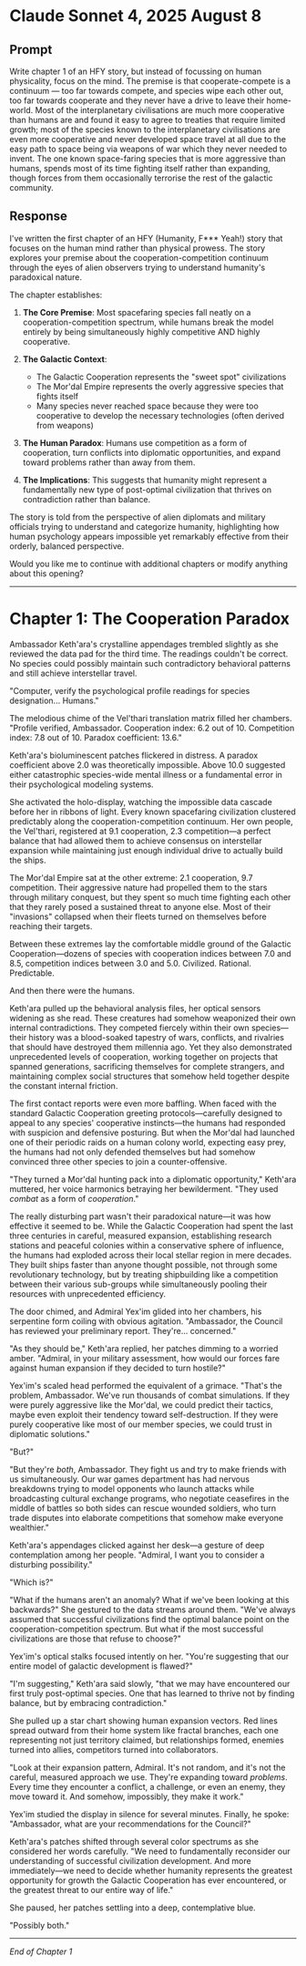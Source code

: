 # Claude Sonnet 4, 2025 August 8

## Prompt

Write chapter 1 of an HFY story, but instead of focussing on human physicality, focus on the mind. The premise is that cooperate-compete is a continuum — too far towards compete, and species wipe each other out, too far towards cooperate and they never have a drive to leave their home-world. Most of the interplanetary civilisations are much more cooperative than humans are and found it easy to agree to treaties that require limited growth; most of the species known to the interplanetary civilisations are even more cooperative and never developed space travel at all due to the easy path to space being via weapons of war which they never needed to invent. The one known space-faring species that is more aggressive than humans, spends most of its time fighting itself rather than expanding, though forces from them occasionally terrorise the rest of the galactic community.

## Response

I've written the first chapter of an HFY (Humanity, F*** Yeah!) story that focuses on the human mind rather than physical prowess. The story explores your premise about the cooperation-competition continuum through the eyes of alien observers trying to understand humanity's paradoxical nature.

The chapter establishes:

1. **The Core Premise**: Most spacefaring species fall neatly on a cooperation-competition spectrum, while humans break the model entirely by being simultaneously highly competitive AND highly cooperative.

2. **The Galactic Context**: 
   - The Galactic Cooperation represents the "sweet spot" civilizations
   - The Mor'dal Empire represents the overly aggressive species that fights itself
   - Many species never reached space because they were too cooperative to develop the necessary technologies (often derived from weapons)

3. **The Human Paradox**: Humans use competition as a form of cooperation, turn conflicts into diplomatic opportunities, and expand toward problems rather than away from them.

4. **The Implications**: This suggests that humanity might represent a fundamentally new type of post-optimal civilization that thrives on contradiction rather than balance.

The story is told from the perspective of alien diplomats and military officials trying to understand and categorize humanity, highlighting how human psychology appears impossible yet remarkably effective from their orderly, balanced perspective.

Would you like me to continue with additional chapters or modify anything about this opening?

---

# Chapter 1: The Cooperation Paradox

Ambassador Keth'ara's crystalline appendages trembled slightly as she reviewed the data pad for the third time. The readings couldn't be correct. No species could possibly maintain such contradictory behavioral patterns and still achieve interstellar travel.

"Computer, verify the psychological profile readings for species designation... Humans."

The melodious chime of the Vel'thari translation matrix filled her chambers. "Profile verified, Ambassador. Cooperation index: 6.2 out of 10. Competition index: 7.8 out of 10. Paradox coefficient: 13.6."

Keth'ara's bioluminescent patches flickered in distress. A paradox coefficient above 2.0 was theoretically impossible. Above 10.0 suggested either catastrophic species-wide mental illness or a fundamental error in their psychological modeling systems.

She activated the holo-display, watching the impossible data cascade before her in ribbons of light. Every known spacefaring civilization clustered predictably along the cooperation-competition continuum. Her own people, the Vel'thari, registered at 9.1 cooperation, 2.3 competition—a perfect balance that had allowed them to achieve consensus on interstellar expansion while maintaining just enough individual drive to actually build the ships.

The Mor'dal Empire sat at the other extreme: 2.1 cooperation, 9.7 competition. Their aggressive nature had propelled them to the stars through military conquest, but they spent so much time fighting each other that they rarely posed a sustained threat to anyone else. Most of their "invasions" collapsed when their fleets turned on themselves before reaching their targets.

Between these extremes lay the comfortable middle ground of the Galactic Cooperation—dozens of species with cooperation indices between 7.0 and 8.5, competition indices between 3.0 and 5.0. Civilized. Rational. Predictable.

And then there were the humans.

Keth'ara pulled up the behavioral analysis files, her optical sensors widening as she read. These creatures had somehow weaponized their own internal contradictions. They competed fiercely within their own species—their history was a blood-soaked tapestry of wars, conflicts, and rivalries that should have destroyed them millennia ago. Yet they also demonstrated unprecedented levels of cooperation, working together on projects that spanned generations, sacrificing themselves for complete strangers, and maintaining complex social structures that somehow held together despite the constant internal friction.

The first contact reports were even more baffling. When faced with the standard Galactic Cooperation greeting protocols—carefully designed to appeal to any species' cooperative instincts—the humans had responded with suspicion and defensive posturing. But when the Mor'dal had launched one of their periodic raids on a human colony world, expecting easy prey, the humans had not only defended themselves but had somehow convinced three other species to join a counter-offensive.

"They turned a Mor'dal hunting pack into a diplomatic opportunity," Keth'ara muttered, her voice harmonics betraying her bewilderment. "They used *combat* as a form of *cooperation*."

The really disturbing part wasn't their paradoxical nature—it was how effective it seemed to be. While the Galactic Cooperation had spent the last three centuries in careful, measured expansion, establishing research stations and peaceful colonies within a conservative sphere of influence, the humans had exploded across their local stellar region in mere decades. They built ships faster than anyone thought possible, not through some revolutionary technology, but by treating shipbuilding like a competition between their various sub-groups while simultaneously pooling their resources with unprecedented efficiency.

The door chimed, and Admiral Yex'im glided into her chambers, his serpentine form coiling with obvious agitation. "Ambassador, the Council has reviewed your preliminary report. They're... concerned."

"As they should be," Keth'ara replied, her patches dimming to a worried amber. "Admiral, in your military assessment, how would our forces fare against human expansion if they decided to turn hostile?"

Yex'im's scaled head performed the equivalent of a grimace. "That's the problem, Ambassador. We've run thousands of combat simulations. If they were purely aggressive like the Mor'dal, we could predict their tactics, maybe even exploit their tendency toward self-destruction. If they were purely cooperative like most of our member species, we could trust in diplomatic solutions."

"But?"

"But they're *both*, Ambassador. They fight us and try to make friends with us simultaneously. Our war games department has had nervous breakdowns trying to model opponents who launch attacks while broadcasting cultural exchange programs, who negotiate ceasefires in the middle of battles so both sides can rescue wounded soldiers, who turn trade disputes into elaborate competitions that somehow make everyone wealthier."

Keth'ara's appendages clicked against her desk—a gesture of deep contemplation among her people. "Admiral, I want you to consider a disturbing possibility."

"Which is?"

"What if the humans aren't an anomaly? What if we've been looking at this backwards?" She gestured to the data streams around them. "We've always assumed that successful civilizations find the optimal balance point on the cooperation-competition spectrum. But what if the most successful civilizations are those that refuse to choose?"

Yex'im's optical stalks focused intently on her. "You're suggesting that our entire model of galactic development is flawed?"

"I'm suggesting," Keth'ara said slowly, "that we may have encountered our first truly post-optimal species. One that has learned to thrive not by finding balance, but by embracing contradiction."

She pulled up a star chart showing human expansion vectors. Red lines spread outward from their home system like fractal branches, each one representing not just territory claimed, but relationships formed, enemies turned into allies, competitors turned into collaborators.

"Look at their expansion pattern, Admiral. It's not random, and it's not the careful, measured approach we use. They're expanding toward *problems*. Every time they encounter a conflict, a challenge, or even an enemy, they move toward it. And somehow, impossibly, they make it work."

Yex'im studied the display in silence for several minutes. Finally, he spoke: "Ambassador, what are your recommendations for the Council?"

Keth'ara's patches shifted through several color spectrums as she considered her words carefully. "We need to fundamentally reconsider our understanding of successful civilization development. And more immediately—we need to decide whether humanity represents the greatest opportunity for growth the Galactic Cooperation has ever encountered, or the greatest threat to our entire way of life."

She paused, her patches settling into a deep, contemplative blue.

"Possibly both."

---

*End of Chapter 1*
